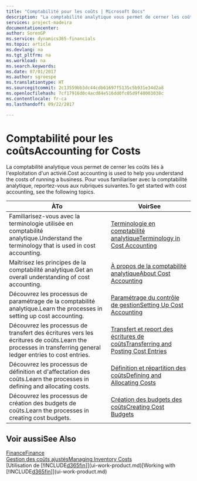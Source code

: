 ```yaml
---
title: "Comptabilité pour les coûts | Microsoft Docs"
description: "La comptabilité analytique vous permet de cerner les coûts liés à l'exploitation d'un activié. Pour vous familiariser avec la comptabilité analytique, reportez-vous aux rubriques suivantes."
services: project-madeira
documentationcenter: 
author: SorenGP
ms.service: dynamics365-financials
ms.topic: article
ms.devlang: na
ms.tgt_pltfrm: na
ms.workload: na
ms.search.keywords: 
ms.date: 07/01/2017
ms.author: sgroespe
ms.translationtype: HT
ms.sourcegitcommit: 2c13559bb3dc44cdb61697f5135c5b931e34d2a8
ms.openlocfilehash: 7cf17916d0c4acd84e516dd0fc05d9f40003038c
ms.contentlocale: fr-ca
ms.lasthandoff: 09/22/2017

---
```

# <a name="accounting-for-costs"></a><span data-ttu-id="597f7-104">Comptabilité pour les coûts</span><span class="sxs-lookup"><span data-stu-id="597f7-104">Accounting for Costs</span></span>
<span data-ttu-id="597f7-105">La comptabilité analytique vous permet de cerner les coûts liés à l'exploitation d'un activié.</span><span class="sxs-lookup"><span data-stu-id="597f7-105">Cost accounting is used to help you understand the costs of running a business.</span></span> <span data-ttu-id="597f7-106">Pour vous familiariser avec la comptabilité analytique, reportez-vous aux rubriques suivantes.</span><span class="sxs-lookup"><span data-stu-id="597f7-106">To get started with cost accounting, see the following topics.</span></span>  

|<span data-ttu-id="597f7-107">À</span><span class="sxs-lookup"><span data-stu-id="597f7-107">To</span></span>|<span data-ttu-id="597f7-108">Voir</span><span class="sxs-lookup"><span data-stu-id="597f7-108">See</span></span>|  
|--------|---------|  
|<span data-ttu-id="597f7-109">Familiarisez-vous avec la terminologie utilisée en comptabilité analytique.</span><span class="sxs-lookup"><span data-stu-id="597f7-109">Understand the terminology that is used in cost accounting.</span></span>|[<span data-ttu-id="597f7-110">Terminologie en comptabilité analytique</span><span class="sxs-lookup"><span data-stu-id="597f7-110">Terminology in Cost Accounting</span></span>](finance-terminology-in-cost-accounting.md)|  
|<span data-ttu-id="597f7-111">Maîtrisez les principes de la comptabilité analytique.</span><span class="sxs-lookup"><span data-stu-id="597f7-111">Get an overall understanding of cost accounting.</span></span>|[<span data-ttu-id="597f7-112">À propos de la comptabilité analytique</span><span class="sxs-lookup"><span data-stu-id="597f7-112">About Cost Accounting</span></span>](finance-about-cost-accounting.md)|  
|<span data-ttu-id="597f7-113">Découvrez les processus de paramétrage de la comptabilité analytique.</span><span class="sxs-lookup"><span data-stu-id="597f7-113">Learn the processes in setting up cost accounting.</span></span>|[<span data-ttu-id="597f7-114">Paramétrage du contrôle de gestion</span><span class="sxs-lookup"><span data-stu-id="597f7-114">Setting Up Cost Accounting</span></span>](finance-set-up-cost-accounting.md)|  
|<span data-ttu-id="597f7-115">Découvrez les processus de transfert des écritures vers les écritures de coûts.</span><span class="sxs-lookup"><span data-stu-id="597f7-115">Learn the processes in transferring general ledger entries to cost entries.</span></span>|[<span data-ttu-id="597f7-116">Transfert et report des écritures de coûts</span><span class="sxs-lookup"><span data-stu-id="597f7-116">Transferring and Posting Cost Entries</span></span>](finance-transfer-and-post-cost-entries.md)|  
|<span data-ttu-id="597f7-117">Découvrez les processus de définition et d'affectation des coûts.</span><span class="sxs-lookup"><span data-stu-id="597f7-117">Learn the processes in defining and allocating costs.</span></span>|[<span data-ttu-id="597f7-118">Définition et répartition des coûts</span><span class="sxs-lookup"><span data-stu-id="597f7-118">Defining and Allocating Costs</span></span>](finance-define-and-allocate-costs.md)|  
|<span data-ttu-id="597f7-119">Découvrez les processus de création des budgets de coûts.</span><span class="sxs-lookup"><span data-stu-id="597f7-119">Learn the processes in creating cost budgets.</span></span>|[<span data-ttu-id="597f7-120">Création des budgets des coûts</span><span class="sxs-lookup"><span data-stu-id="597f7-120">Creating Cost Budgets</span></span>](finance-create-cost-budgets.md)|  

## <a name="see-also"></a><span data-ttu-id="597f7-121">Voir aussi</span><span class="sxs-lookup"><span data-stu-id="597f7-121">See Also</span></span>  
[<span data-ttu-id="597f7-122">Finance</span><span class="sxs-lookup"><span data-stu-id="597f7-122">Finance</span></span>](finance.md)  
[<span data-ttu-id="597f7-123">Gestion des coûts ajustés</span><span class="sxs-lookup"><span data-stu-id="597f7-123">Managing Inventory Costs</span></span>](finance-manage-inventory-costs.md)  
<span data-ttu-id="597f7-124">[Utilisation de [!INCLUDE[d365fin](includes/d365fin_md.md)]](ui-work-product.md)</span><span class="sxs-lookup"><span data-stu-id="597f7-124">[Working with [!INCLUDE[d365fin](includes/d365fin_md.md)]](ui-work-product.md)</span></span>

